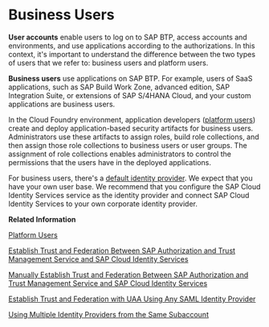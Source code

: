 <!-- loio3a3f0e1eca5f4962bc7ff436424cc048 -->

# Business Users

**User accounts** enable users to log on to SAP BTP, access accounts and environments, and use applications according to the authorizations. In this context, it's important to understand the difference between the two types of users that we refer to: business users and platform users.

**Business users** use applications on SAP BTP. For example, users of SaaS applications, such as SAP Build Work Zone, advanced edition, SAP Integration Suite, or extensions of SAP S/4HANA Cloud, and your custom applications are business users.

In the Cloud Foundry environment, application developers \([platform users](platform-users-9e5e635.md)\) create and deploy application-based security artifacts for business users. Administrators use these artifacts to assign roles, build role collections, and then assign those role collections to business users or user groups. The assignment of role collections enables administrators to control the permissions that the users have in the deployed applications.

For business users, there's a [default identity provider](default-identity-provider-d6a8db7.md). We expect that you have your own user base. We recommend that you configure the SAP Cloud Identity Services service as the identity provider and connect SAP Cloud Identity Services to your own corporate identity provider.

**Related Information**  


[Platform Users](platform-users-9e5e635.md "User accounts enable users to log on to SAP BTP, access accounts and environments, and use applications according to the authorizations. In this context, it's important to understand the difference between the two types of users that we refer to: Platform users and business users.")

[Establish Trust and Federation Between SAP Authorization and Trust Management Service and SAP Cloud Identity Services](establish-trust-and-federation-between-sap-authorization-and-trust-management-service-a-161f8f0.md "Use your SAP Cloud Identity Services tenant as an identity provider or a proxy to your own identity provider hosting your business users. This method avoids the upload and download of SAML meta data by using OpenID Connect (OIDC) to establish trust.")

[Manually Establish Trust and Federation Between SAP Authorization and Trust Management Service and SAP Cloud Identity Services](manually-establish-trust-and-federation-between-sap-authorization-and-trust-management-7c6aa87.md#loio7c6aa87459764b179aeccadccd4f91f3 "Use your SAP Cloud Identity Services tenant as an identity provider or a proxy to your own identity provider hosting your business users. Exchange SAML metadata to establish trust with the SAP Cloud Identity Services tenant and then register your subaccount with the tenant. To complete federation, maintain the federation attributes of the user groups.")

[Establish Trust and Federation with UAA Using Any SAML Identity Provider](establish-trust-and-federation-with-uaa-using-any-saml-identity-provider-2ce3938.md#loio2ce3938c66d94479848bff3090999027 "To establish trust, configure the trust configuration of the SAML 2.0 identity provider in your subaccount using the SAP BTP cockpit. Next, register your subaccount in User Account and Authentication service using the administration console of your SAML 2.0 identity provider. To complete federation, maintain the federation attributes of the SAML 2.0 user groups. This makes sure that you can assign authorizations to user groups.")

[Using Multiple Identity Providers from the Same Subaccount](using-multiple-identity-providers-from-the-same-subaccount-b8c0aac.md "You need to use multiple identity providers for different groups of business users. You want to guide business users to the right identity provider for logon.")


